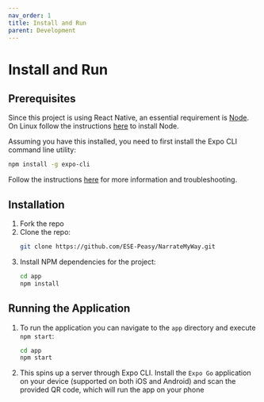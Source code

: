 ```yaml
---
nav_order: 1
title: Install and Run
parent: Development
---
```


# Install and Run

## Prerequisites

Since this project is using React Native, an essential requirement is [Node](https://nodejs.org/en/download/). On Linux follow the instructions [here](https://github.com/nodesource/distributions/blob/master/README.md#installation-instructions) to install Node.

Assuming you have this installed, you need to first install the Expo CLI command line utility:

```sh
npm install -g expo-cli
```

Follow the instructions [here](https://reactnative.dev/docs/environment-setup) for more information and troubleshooting.

## Installation

1. Fork the repo
1. Clone the repo:
   ```sh
   git clone https://github.com/ESE-Peasy/NarrateMyWay.git
   ```
1. Install NPM dependencies for the project:
   ```sh
   cd app
   npm install
   ```

## Running the Application

1. To run the application you can navigate to the `app` directory and execute `npm start`:
    ```sh
    cd app
    npm start
    ```
1. This spins up a server through Expo CLI. Install the `Expo Go` application on your device (supported on both iOS and Android) and scan the provided QR code, which will run the app on your phone
